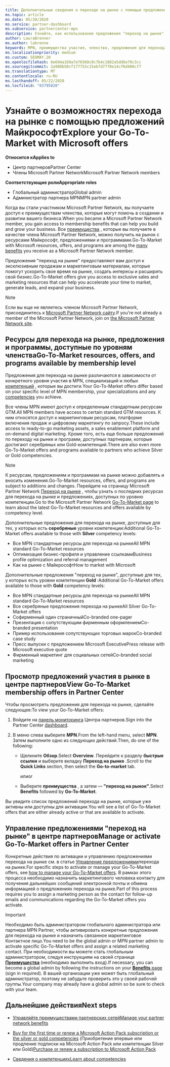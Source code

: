 ```yaml
---
title: Дополнительные сведения о переходе на рынке с помощью предложений Майкрософт
ms.topic: article
ms.date: 05/20/2020
ms.service: partner-dashboard
ms.subservice: partnercenter-mpn
description: Узнайте, как использование предложения "переход на рынке" с помощью предложений Майкрософт поможет ускорить работу на рынке, создать интересы и расширить свой бизнес.
author: LauraBrenner
ms.author: labrenne
keywords: MPN, преимущества участия, членство, предложения для перехода на рынок, переход на рынок с корпорацией Майкрософт, переход на рынок, Золотое членство, Серебряное членство
ms.localizationpriority: medium
ms.custom: SEOMAY.20
ms.openlocfilehash: 6e694a169a7e76568c0c7b4c1882a5dd6e70c3cc
ms.sourcegitcommit: 2a980b50cf177753c15ebfd7770e14cf6d486cf7
ms.translationtype: MT
ms.contentlocale: ru-RU
ms.lasthandoff: 05/22/2020
ms.locfileid: "83795820"
---
```

# <a name="explore-your-go-to-market-with-microsoft-offers"></a><span data-ttu-id="2f5e2-104">Узнайте о возможностях перехода на рынке с помощью предложений Майкрософт</span><span class="sxs-lookup"><span data-stu-id="2f5e2-104">Explore your Go-To-Market with Microsoft offers</span></span>

<span data-ttu-id="2f5e2-105">**Относится к**</span><span class="sxs-lookup"><span data-stu-id="2f5e2-105">**Applies to**</span></span>

- <span data-ttu-id="2f5e2-106">Центр партнеров</span><span class="sxs-lookup"><span data-stu-id="2f5e2-106">Partner Center</span></span>
- <span data-ttu-id="2f5e2-107">Члены Microsoft Partner Network</span><span class="sxs-lookup"><span data-stu-id="2f5e2-107">Microsoft Partner Network members</span></span>

<span data-ttu-id="2f5e2-108">**Соответствующие роли**</span><span class="sxs-lookup"><span data-stu-id="2f5e2-108">**Appropriate roles**</span></span>

- <span data-ttu-id="2f5e2-109">Глобальный администратор</span><span class="sxs-lookup"><span data-stu-id="2f5e2-109">Global admin</span></span>
- <span data-ttu-id="2f5e2-110">Администратор партнера MPN</span><span class="sxs-lookup"><span data-stu-id="2f5e2-110">MPN partner admin</span></span>

<span data-ttu-id="2f5e2-111">Когда вы стали участником Microsoft Partner Network, вы получаете доступ к преимуществам членства, которые могут помочь в создании и развитии вашего бизнеса.</span><span class="sxs-lookup"><span data-stu-id="2f5e2-111">When you became a Microsoft Partner Network member, you gain access to membership benefits that can help you build and grow your business.</span></span> <span data-ttu-id="2f5e2-112">Все [преимущества](https://partner.microsoft.com/manage-your-partner-network-benefits) , которые вы получаете в качестве члена Microsoft Partner Network, можно получить на рынок с ресурсами Майкрософт, предложениями и программами.</span><span class="sxs-lookup"><span data-stu-id="2f5e2-112">Go-To-Market with Microsoft resources, offers, and programs are among the [many benefits](https://partner.microsoft.com/manage-your-partner-network-benefits) you receive as a Microsoft Partner Network member.</span></span>

<span data-ttu-id="2f5e2-113">Предложения "переход на рынке" предоставляют вам доступ к эксклюзивным продажам и маркетинговым материалам, которые помогут ускорить свое время на рынке, создать интересы и расширить свой бизнес.</span><span class="sxs-lookup"><span data-stu-id="2f5e2-113">Go-To-Market offers give you access to exclusive sales and marketing resources that can help you accelerate your time to market, generate leads, and expand your business.</span></span>

>[!NOTE]
><span data-ttu-id="2f5e2-114">Если вы еще не являетесь членом Microsoft Partner Network, присоединитесь к [Microsoft Partner Network сайту](https://partner.microsoft.com/membership).</span><span class="sxs-lookup"><span data-stu-id="2f5e2-114">If you're not already a member of the Microsoft Partner Network, join on [the Microsoft Partner Network site](https://partner.microsoft.com/membership).</span></span>

## <a name="go-to-market-resources-offers-and-programs-available-by-membership-level"></a><span data-ttu-id="2f5e2-115">Ресурсы для перехода на рынке, предложения и программы, доступные по уровням членства</span><span class="sxs-lookup"><span data-stu-id="2f5e2-115">Go-To-Market resources, offers, and programs available by membership level</span></span>

<span data-ttu-id="2f5e2-116">Предложения для перехода на рынке различаются в зависимости от конкретного уровня участия в MPN, специализаций и любых [компетенций](learn-about-competencies.md) , которые вы достиги.</span><span class="sxs-lookup"><span data-stu-id="2f5e2-116">Your Go-To-Market offers differ based on your specific level of MPN membership, your specializations and any [competencies](learn-about-competencies.md) you achieve.</span></span>

<span data-ttu-id="2f5e2-117">Все члены MPN имеют доступ к определенным стандартным ресурсам GTM.</span><span class="sxs-lookup"><span data-stu-id="2f5e2-117">All MPN members have access to certain standard GTM resources.</span></span> <span data-ttu-id="2f5e2-118">К ним относятся доступ к маркетинговым ресурсам, платформе включения продаж и цифровому маркетингу по запросу.</span><span class="sxs-lookup"><span data-stu-id="2f5e2-118">These include access to ready-to-go marketing assets, a sales enablement platform and on-demand digital marketing.</span></span> <span data-ttu-id="2f5e2-119">Кроме того, есть еще больше предложений по переходу на рынке и программ, доступных партнерам, которые достигают серебряных или Gold-компетенций.</span><span class="sxs-lookup"><span data-stu-id="2f5e2-119">There are also even more Go-To-Market offers and programs available to partners who achieve Silver or Gold competencies.</span></span>

>[!NOTE]
><span data-ttu-id="2f5e2-120">К ресурсам, предложениям и программам на рынке можно добавлять и вносить изменения.</span><span class="sxs-lookup"><span data-stu-id="2f5e2-120">Go-To-Market resources, offers, and programs are subject to additions and changes.</span></span> <span data-ttu-id="2f5e2-121">Перейдите на страницу Microsoft Partner Network [Переход на рынке](https://partner.microsoft.com/membership/go-to-market) , чтобы узнать о последних ресурсах для перехода на рынке и предложениях, доступных по уровню компетенции.</span><span class="sxs-lookup"><span data-stu-id="2f5e2-121">Go to the Microsoft Partner Network [Go-To-Market page](https://partner.microsoft.com/membership/go-to-market) to learn about the latest Go-To-Market resources and offers available by competency level.</span></span>

<span data-ttu-id="2f5e2-122">Дополнительные предложения для перехода на рынке, доступные для тех, у которых есть **серебряные** уровни компетенции:</span><span class="sxs-lookup"><span data-stu-id="2f5e2-122">Additional Go-To-Market offers available to those with **Silver** competency levels:</span></span>

- <span data-ttu-id="2f5e2-123">Все MPN стандартные ресурсы для перехода на рынке</span><span class="sxs-lookup"><span data-stu-id="2f5e2-123">All MPN standard Go-To-Market resources</span></span>
- <span data-ttu-id="2f5e2-124">Оптимизация бизнес-профиля и управление ссылками</span><span class="sxs-lookup"><span data-stu-id="2f5e2-124">Business profile optimization and referral management</span></span>
- <span data-ttu-id="2f5e2-125">Как на рынке с Майкрософт</span><span class="sxs-lookup"><span data-stu-id="2f5e2-125">How to market with Microsoft</span></span>

<span data-ttu-id="2f5e2-126">Дополнительные предложения "переход на рынке", доступные для тех, у которых есть уровни компетенции **Gold** :</span><span class="sxs-lookup"><span data-stu-id="2f5e2-126">Additional Go-To-Market offers available to those with **Gold** competency levels:</span></span>

- <span data-ttu-id="2f5e2-127">Все MPN стандартные ресурсы для перехода на рынке</span><span class="sxs-lookup"><span data-stu-id="2f5e2-127">All MPN standard Go-To-Market resources</span></span>
- <span data-ttu-id="2f5e2-128">Все серебряные предложения перехода на рынке</span><span class="sxs-lookup"><span data-stu-id="2f5e2-128">All Silver Go-To-Market offers</span></span>
- <span data-ttu-id="2f5e2-129">Софирменный один страничный</span><span class="sxs-lookup"><span data-stu-id="2f5e2-129">Co-branded one-pager</span></span>
- <span data-ttu-id="2f5e2-130">Презентация с сопутствующим фирменным оформлением</span><span class="sxs-lookup"><span data-stu-id="2f5e2-130">Co-branded presentation</span></span>
- <span data-ttu-id="2f5e2-131">Пример использования сопутствующих торговых марок</span><span class="sxs-lookup"><span data-stu-id="2f5e2-131">Co-branded case study</span></span>
- <span data-ttu-id="2f5e2-132">Пресс выпуски с предложением Microsoft Executive</span><span class="sxs-lookup"><span data-stu-id="2f5e2-132">Press release with Microsoft executive quote</span></span>
- <span data-ttu-id="2f5e2-133">Фирменный маркетинг для социальных сетей</span><span class="sxs-lookup"><span data-stu-id="2f5e2-133">Co-branded social marketing</span></span>

## <a name="view-go-to-market-membership-offers-in-partner-center"></a><span data-ttu-id="2f5e2-134">Просмотр предложений участия в рынке в центре партнеров</span><span class="sxs-lookup"><span data-stu-id="2f5e2-134">View Go-To-Market membership offers in Partner Center</span></span>

<span data-ttu-id="2f5e2-135">Чтобы просмотреть предложения для перехода на рынке, сделайте следующее:</span><span class="sxs-lookup"><span data-stu-id="2f5e2-135">To view your Go-To-Market offers:</span></span>

1. <span data-ttu-id="2f5e2-136">Войдите на [панель мониторинга]( https://docs.microsoft.com/partner-center/) Центра партнеров.</span><span class="sxs-lookup"><span data-stu-id="2f5e2-136">Sign into the Partner Center [dashboard]( https://docs.microsoft.com/partner-center/).</span></span>

2. <span data-ttu-id="2f5e2-137">В меню слева выберите **MPN**.</span><span class="sxs-lookup"><span data-stu-id="2f5e2-137">From the left-hand menu, select **MPN**.</span></span> <span data-ttu-id="2f5e2-138">Затем выполните одно из следующих действий.</span><span class="sxs-lookup"><span data-stu-id="2f5e2-138">Then, do one of the following:</span></span>

    - <span data-ttu-id="2f5e2-139">Щелкните **Обзор**.</span><span class="sxs-lookup"><span data-stu-id="2f5e2-139">Select **Overview**.</span></span> <span data-ttu-id="2f5e2-140">Перейдите к разделу **быстрые ссылки** и выберите вкладку **Переход на рынке** .</span><span class="sxs-lookup"><span data-stu-id="2f5e2-140">Scroll to the **Quick Links** section, then select the **Go-to-market** tab.</span></span>

      <span data-ttu-id="2f5e2-141">или</span><span class="sxs-lookup"><span data-stu-id="2f5e2-141">or</span></span>

    - <span data-ttu-id="2f5e2-142">Выберите **преимущества** , а затем — **"переход на рынок"**.</span><span class="sxs-lookup"><span data-stu-id="2f5e2-142">Select **Benefits** followed by **Go-To-Market**.</span></span>

<span data-ttu-id="2f5e2-143">Вы увидите список предложений перехода на рынке, которые уже активны или доступны для активации.</span><span class="sxs-lookup"><span data-stu-id="2f5e2-143">You will see a list of Go-To-Market offers that are either already active or that are available to activate.</span></span>

## <a name="manage-or-activate-go-to-market-offers-in-partner-center"></a><span data-ttu-id="2f5e2-144">Управление предложениями "переход на рынке" в центре партнеров</span><span class="sxs-lookup"><span data-stu-id="2f5e2-144">Manage or activate Go-To-Market offers in Partner Center</span></span>

<span data-ttu-id="2f5e2-145">Конкретные действия по активации и управлению предложениями перехода на рынке см. в статье [Управление предложениями](manage-your-partner-network-benefits.md#manage-go-to-market-offers)перехода на рынке.</span><span class="sxs-lookup"><span data-stu-id="2f5e2-145">For specific steps to activate or manage your Go-To-Market offers, see [how to manage your Go-To-Market offers](manage-your-partner-network-benefits.md#manage-go-to-market-offers).</span></span> <span data-ttu-id="2f5e2-146">В рамках этого процесса необходимо назначить маркетингового человека контакту для получения дальнейших сообщений электронной почты и обмена информацией о предложениях перехода на рынке.</span><span class="sxs-lookup"><span data-stu-id="2f5e2-146">Part of this process requires you to assign a marketing person as the contact for follow-up emails and communications regarding the Go-To-Market offers you activate.</span></span>

>[!IMPORTANT]
><span data-ttu-id="2f5e2-147">Необходимо быть администратором глобального администратора или партнера MPN Partner, чтобы активировать конкретные предложения для перехода на рынке и назначить связанное маркетинговое Контактное лицо.</span><span class="sxs-lookup"><span data-stu-id="2f5e2-147">You need to be the global admin or MPN partner admin to activate specific Go-To-Market offers and assign a related marketing contact.</span></span> <span data-ttu-id="2f5e2-148">При необходимости вы можете стать глобальным администратором, следуя инструкциям на своей странице [**Преимущества**](https://partnercenter.microsoft.com/pcv/partnership/benefits) (необходимо выполнить вход).</span><span class="sxs-lookup"><span data-stu-id="2f5e2-148">If necessary, you can become a global admin by following the instructions on your [**Benefits** page](https://partnercenter.microsoft.com/pcv/partnership/benefits) (sign in required).</span></span> <span data-ttu-id="2f5e2-149">В вашей организации уже может быть глобальный администратор, поэтому не забудьте проверить это у своей рабочей группы.</span><span class="sxs-lookup"><span data-stu-id="2f5e2-149">Your company may already have a global admin so be sure to check with your team.</span></span>

## <a name="next-steps"></a><span data-ttu-id="2f5e2-150">Дальнейшие действия</span><span class="sxs-lookup"><span data-stu-id="2f5e2-150">Next steps</span></span>

- [<span data-ttu-id="2f5e2-151">Управляйте преимуществами партнерских сетей</span><span class="sxs-lookup"><span data-stu-id="2f5e2-151">Manage your partner network benefits</span></span>](manage-your-partner-network-benefits.md)

- <span data-ttu-id="2f5e2-152">[Buy for the first time or renew a Microsoft Action Pack subscription or the silver or gold competencies](mpn-get-action-pack.md) (Приобретение впервые или продление подписки на Microsoft Action Pack или компетенции Silver или Gold)</span><span class="sxs-lookup"><span data-stu-id="2f5e2-152">[Purchase or renew a subscription to Microsoft Action Pack](mpn-get-action-pack.md)</span></span>

- [<span data-ttu-id="2f5e2-153">Сведения о компетенциях</span><span class="sxs-lookup"><span data-stu-id="2f5e2-153">Learn about competencies</span></span>](learn-about-competencies.md)
